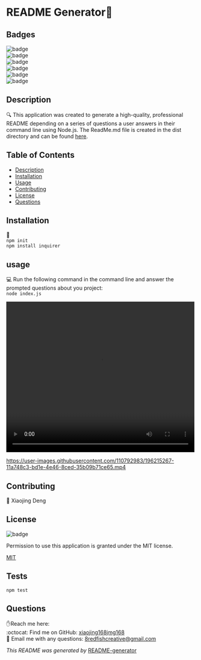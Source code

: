 <h1>README Generator👋</h1>

## Badges
![badge](https://img.shields.io/github/languages/top/xiaojing168jmg168/readme-generator)
<br> 
![badge](https://img.shields.io/github/languages/count/xiaojing168jmg168/readme-generator)
<br>
![badge](https://img.shields.io/github/issues/xiaojing168jmg168/readme-generator)
<br>
![badge](https://img.shields.io/github/issues-closed/xiaojing168jmg168/readme-generator)
<br>
![badge](https://img.shields.io/github/last-commit/xiaojing168jmg168/readme-generator)
<br>
![badge](https://img.shields.io/badge/license-MIT-brightgreen)


## Description
🔍 This application was created to generate a high-quality, professional README depending on a series of questions a user answers in their command line using Node.js. The ReadMe.md file is created in the dist directory and can be found [here](./dist/README.md).


## Table of Contents
- [Description](#description)
- [Installation](#installation)
- [Usage](#usage)
- [Contributing](#contributing)
- [License](#license)
- [Questions](#questions)


## Installation
💾 <br/>```
npm init ```
<br/>```
npm install inquirer ```

     


## usage
💻 Run the following command in the command line and answer the prompted questions about you project: <br/> ```
node index.js ```

<video  width="500" height="400" controls>
  <source src="./utils/readme-generator-1.mp4" type="video/mp4">
</video>


https://user-images.githubusercontent.com/110792983/196215267-11a748c3-bd1e-4e46-8ced-35b09b71ce65.mp4



## Contributing
👥 Xiaojing Deng


## License

![badge](https://img.shields.io/badge/license-MIT-brightgreen)</br>
<p>Permission to use this application is granted under the MIT license.</p>
 
[MIT](https://choosealicense.com/licenses/mit)



## Tests
``` npm test ```

## Questions
✋Reach me here:<br/>
:octocat: Find me on GitHub: [xiaojing168jmg168](https://github.com/xiaojing168jmg168)<br/>
📩 Email me with any questions: 8redfishcreative@gmail.com


*This README was generated by* [README-generator](https://github.com/xiaojing168jmg168/readme-generator)
